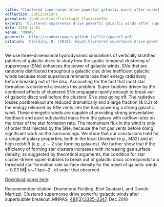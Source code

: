 ```yaml
---
title: "Clustered supernovae drive powerful galactic winds after superbubble breakout"
collection: publications
permalink: /publication/Fielding18_ClusteredSNe
excerpt: 'Clustered supernovae drive powerful galactic winds after superbubble breakout.'
date: 2018-12-01
venue: 'MNRAS'
paperurl: 'http://academicpages.github.io/files/paper1.pdf'
citation: 'Fielding, D. (2018). &quot;Clustered supernovae drive powerful galactic winds after superbubble breakout.&quot; <i>MNRAS</i>. 481(3):3325–3347. Dec 2018.'
---
```

We use three-dimensional hydrodynamic simulations of vertically stratified patches of galactic discs to study how the spatio-temporal clustering of supernovae (SNe) enhances the power of galactic winds. SNe that are randomly distributed throughout a galactic disc drive inefficient galactic winds because most supernova remnants lose their energy radiatively before breaking out of the disc. Accounting for the fact that most star formation is clustered alleviates this problem. Super-bubbles driven by the combined effects of clustered SNe propagate rapidly enough to break out of galactic discs well before the clusters’ SNe stop going off. The radiative losses postbreakout are reduced dramatically and a large fraction (& 0.2) of the energy released by SNe vents into the halo powering a strong galactic wind. These energetic winds are capable of providing strong preventative feedback and eject substantial mass from the galaxy with outflow rates on the order of the star formation rate. The momentum flux in the wind is only of order that injected by the SNe, because the hot gas vents before doing significant work on the surroundings. We show that our conclusions hold for a range of galaxy properties, both in the local Universe (e.g., M82) and at high redshift (e.g., z ∼ 2 star forming galaxies). We further show that if the efficiency of forming star clusters increases with increasing gas surface density, as suggested by theoretical arguments, the condition for star cluster-driven super-bubbles to break out of galactic discs corresponds to a threshold star formation rate surface density for the onset of galactic winds ∼ 0.03 M yr−1 kpc−2 , of order that observed. 

[Download paper here](http://academicpages.github.io/files/Fielding18_ClusteredSNe.pdf)

Recommended citation: Drummond Fielding, Eliot Quataert, and Davide Martizzi. Clustered supernovae drive powerful galactic winds after superbubble breakout. MNRAS, [481(3):3325–3347](https://academic.oup.com/mnras/article/481/3/3325/5092623), Dec 2018
